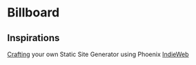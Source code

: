 # Billboard

## Inspirations

[Crafting](https://fly.io/phoenix-files/crafting-your-own-static-site-generator-using-phoenix) your own Static Site Generator using Phoenix
[IndieWeb](https://indieweb.org)